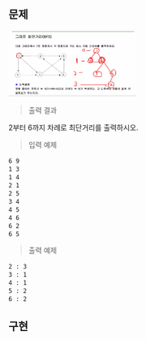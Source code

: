 ## 문제

<img src ="https://github.com/steadykyu/TIL/blob/master/Algorithm/%EC%9E%90%EB%B0%94%EC%95%8C%EA%B3%A0%EB%A6%AC%EC%A6%98_%EC%9D%B8%ED%94%84%EB%9F%B0/7.%20Recursive%2C%20Tree%2C%20Graph(DFS%2C%20BFS%20%EA%B8%B0%EC%B4%88)/img/7_13_1.png" width="50%" height="50%">

> 출력 결과

2부터 6까지 차례로 최단거리를 출력하시오.

> 입력 예제
```
6 9
1 3
1 4
2 1
2 5
3 4
4 5
4 6
6 2
6 5
```
> 출력 예제
```
2 : 3
3 : 1
4 : 1
5 : 2
6 : 2
```

## 구현

```java

```
